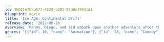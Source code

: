 ```yaml
---
id: 35011e7b-a577-4124-b293-58ddef99d1d1
blueprint: movie
title: 'Ice Age: Continental Drift'
release_date: '2012-06-26'
overview: 'Manny, Diego, and Sid embark upon another adventure after their continent is set adrift. Using an iceberg as a ship, they encounter sea creatures and battle pirates as they explore a new world.'
genres: '[{"id": 16, "name": "Animation"}, {"id": 35, "name": "Comedy"}, {"id": 12, "name": "Adventure"}, {"id": 10751, "name": "Family"}]'
---
```

